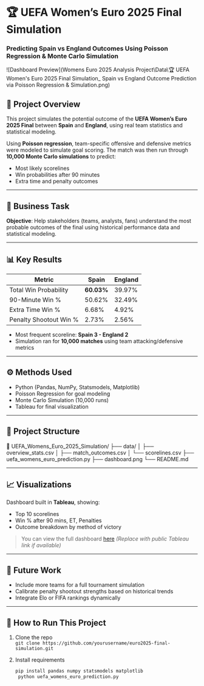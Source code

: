 # 🏆 UEFA Women’s Euro 2025 Final Simulation  
### Predicting Spain vs England Outcomes Using Poisson Regression & Monte Carlo Simulation

![Dashboard Preview](Womens Euro 2025 Analysis Project\Data\🏆 UEFA Women's Euro 2025 Final Simulation_ Spain vs England Outcome Prediction via Poisson Regression & Simulation.png)

## 📌 Project Overview
This project simulates the potential outcome of the **UEFA Women’s Euro 2025 Final** between **Spain** and **England**, using real team statistics and statistical modeling.

Using **Poisson regression**, team-specific offensive and defensive metrics were modeled to simulate goal scoring. The match was then run through **10,000 Monte Carlo simulations** to predict:
- Most likely scorelines
- Win probabilities after 90 minutes
- Extra time and penalty outcomes

---

## 🎯 Business Task
**Objective**: Help stakeholders (teams, analysts, fans) understand the most probable outcomes of the final using historical performance data and statistical modeling.

---

## 📊 Key Results

| Metric | Spain | England |
|--------|-------|---------|
| Total Win Probability | **60.03%** | 39.97% |
| 90-Minute Win % | 50.62% | 32.49% |
| Extra Time Win % | 6.68% | 4.92% |
| Penalty Shootout Win % | 2.73% | 2.56% |

- Most frequent scoreline: **Spain 3 - England 2**
- Simulation ran for **10,000 matches** using team attacking/defensive metrics

---

## ⚙️ Methods Used
- Python (Pandas, NumPy, Statsmodels, Matplotlib)
- Poisson Regression for goal modeling
- Monte Carlo Simulation (10,000 runs)
- Tableau for final visualization

---

## 📂 Project Structure
📁 UEFA_Womens_Euro_2025_Simulation/
├── data/
│ ├── overview_stats.csv
│ ├── match_outcomes.csv
│ └── scorelines.csv
├── uefa_womens_euro_prediction.py
├── dashboard.png
└── README.md


---

## 📈 Visualizations

Dashboard built in **Tableau**, showing:
- Top 10 scorelines
- Win % after 90 mins, ET, Penalties
- Outcome breakdown by method of victory

> You can view the full dashboard [here](#) *(Replace with public Tableau link if available)*

---

## 🧠 Future Work
- Include more teams for a full tournament simulation
- Calibrate penalty shootout strengths based on historical trends
- Integrate Elo or FIFA rankings dynamically

---

## 🧪 How to Run This Project

1. Clone the repo  
   `git clone https://github.com/yourusername/euro2025-final-simulation.git`

2. Install requirements  
   ```bash
   pip install pandas numpy statsmodels matplotlib
    python uefa_womens_euro_prediction.py